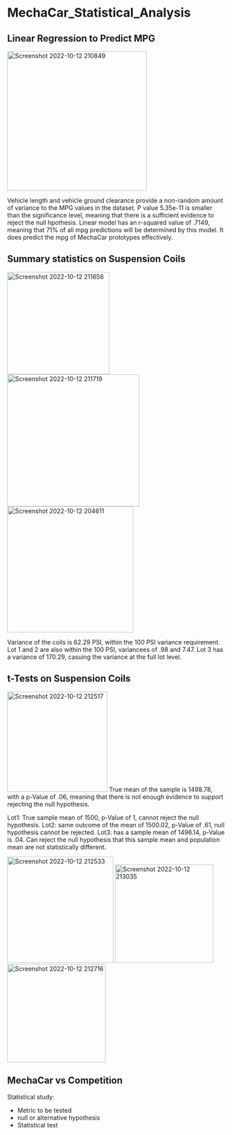 # MechaCar_Statistical_Analysis
## Linear Regression to Predict MPG

<img width="322" alt="Screenshot 2022-10-12 210849" src="https://user-images.githubusercontent.com/108282027/195483037-514e49dc-28c2-4abc-9c1d-20560a12a06d.png">


Vehicle length and vehicle ground clearance provide a non-random amount of variance to the MPG values in the dataset.
P value 5.35e-11 is smaller than the significance level, meaning that there is a sufficient evidence to reject the null hpothesis.
Linear model has an r-squared value of .7149, meaning that 71% of all mpg predictions will be determined by this model. It does predict the mpg of MechaCar prototypes effectively.

## Summary statistics on Suspension Coils

<img width="236" alt="Screenshot 2022-10-12 211656" src="https://user-images.githubusercontent.com/108282027/195483714-0596a006-7cde-4e19-81f2-8190966561a7.png">

<img width="305" alt="Screenshot 2022-10-12 211719" src="https://user-images.githubusercontent.com/108282027/195483721-418755ff-8ec3-4910-9a55-78a4ce829d9b.png">

<img width="291" alt="Screenshot 2022-10-12 204611" src="https://user-images.githubusercontent.com/108282027/195484012-bf715d87-67e2-4067-917b-89f0b75bdfb4.png">

Variance of the coils is 62.29 PSI, within the 100 PSI variance requirement.
Lot 1 and 2 are also within the 100 PSI, variancees of .98 and 7.47. Lot 3 has a variance of 170.29, casuing the variance at the full lot level. 

## t-Tests on Suspension Coils

<img width="231" alt="Screenshot 2022-10-12 212517" src="https://user-images.githubusercontent.com/108282027/195484855-e7d26a96-cdf2-4b5c-ab24-b1c97095e951.png">
True mean of the sample is 1498.78, with a p-Value of .06, meaning that there is not enough evidence to support rejecting the null hypothesis.

Lot1: True sample mean of 1500, p-Value of 1, cannot reject the null hypothesis.
Lot2: same outcome of the mean of 1500.02, p-Value of .61, null hypothesis cannot be rejected.
Lot3: has a sample mean of 1496.14, p-Value is .04. Can reject the null hypothesis that this sample mean and population mean are not statistically different. 

<img width="245" alt="Screenshot 2022-10-12 212533" src="https://user-images.githubusercontent.com/108282027/195485549-333860dc-a31a-46e1-a566-5fc37c83c84d.png">

<img width="227" alt="Screenshot 2022-10-12 213035" src="https://user-images.githubusercontent.com/108282027/195485555-c7965b49-e216-453e-9487-8797559c9ce4.png">

<img width="227" alt="Screenshot 2022-10-12 212716" src="https://user-images.githubusercontent.com/108282027/195485557-6eb59ddf-4e24-465c-983b-47dc3e038739.png">

## MechaCar vs Competition
Statistical study:
 - Metric to be tested
 - null or alternative hypothesis
 - Statistical test
 
